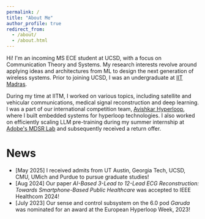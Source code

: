 ```yaml
---
permalink: /
title: "About Me"
author_profile: true
redirect_from: 
  - /about/
  - /about.html
---
```


Hi! I'm an incoming MS ECE student at UCSD, with a focus on Communication Theory and Systems. My research interests revolve around applying ideas and architectures from ML to design the next generation of wireless systems. Prior to joining UCSD, I was an undergraduate at [IIT Madras](https://www.iitm.ac.in/).

During my time at IITM, I worked on various topics, including satellite and vehicular communications, medical signal reconstruction and deep learning. I was a part of our international competition team, [Avishkar Hyperloop](https://avishkarhyperloop.com/), where I built embedded systems for hyperloop technologies. I also worked on efficiently scaling LLM pre-training during my summer internship at [Adobe's MDSR Lab](https://adobe.mdsr.live/) and subsequently received a return offer.

News
======
* [May 2025] I received admits from UT Austin, Georgia Tech, UCSD, CMU, UMich and Purdue to pursue graduate studies!
* [Aug 2024] Our paper <i>AI-Based 3-Lead to 12-Lead ECG Reconstruction: Towards Smartphone-Based Public Healthcare</i> was accepted to IEEE Healthcom 2024!
* [July 2023] Our sense and control subsystem on the 6.0 pod <i>Garuda</i> was nominated for an award at the European Hyperloop Week, 2023!

<!-- Misc
====== -->

